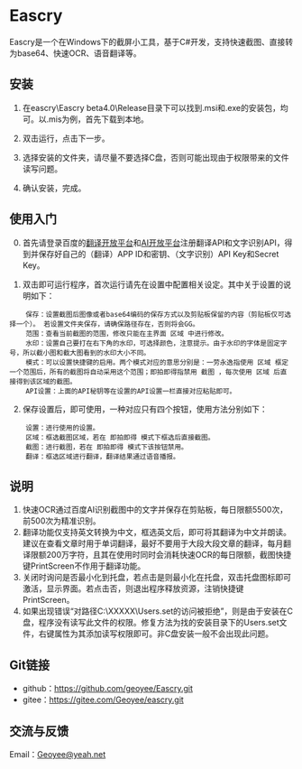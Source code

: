 # Eascry

Eascry是一个在Windows下的截屏小工具，基于C#开发，支持快速截图、直接转为base64、快速OCR、语音翻译等。

## 安装

1. 在eascry\Eascry beta4.0\Release目录下可以找到.msi和.exe的安装包，均可。以.mis为例，首先下载到本地。

2. 双击运行，点击下一步。

3. 选择安装的文件夹，请尽量不要选择C盘，否则可能出现由于权限带来的文件读写问题。
4. 确认安装，完成。

## 使用入门

0. 首先请登录百度的[翻译开放平台](https://api.fanyi.baidu.com/)和[AI开放平台](https://console.bce.baidu.com/?_=1620631907347&fromai=1#/aip/overview)注册翻译API和文字识别API，得到并保存好自己的（翻译）APP ID和密钥、（文字识别）API Key和Secret Key。

1. 双击即可运行程序，首次运行请先在设置中配置相关设定。其中关于设置的说明如下：

```
    保存：设置截图后图像或者base64编码的保存方式以及剪贴板保留的内容（剪贴板仅可选择一个）。	若设置文件夹保存，请确保路径存在，否则将会GG。
    范围：查看当前截图的范围，修改只能在主界面 区域 中进行修改。
    水印：设置自己要打在右下角的水印，可选择颜色，注意提示。由于水印的字体是固定字号，所以截小图和截大图看到的水印大小不同。
    模式：可以设置快捷键的启用。两个模式对应的意思分别是：一劳永逸指使用 区域 框定一个范围后，所有的截图将自动采用这个范围；即拍即得指禁用 截图 ，每次使用 区域 后直接得到该区域的截图。
    API设置：上面的API秘钥等在设置的API设置一栏直接对应粘贴即可。
```

2. 保存设置后，即可使用，一种对应只有四个按钮，使用方法分别如下：

```
    设置：进行使用的设置。
    区域：框选截图区域，若在 即拍即得 模式下框选后直接截图。
    截图：进行截图，若在 即拍即得 模式下该按钮禁用。
    翻译：框选区域进行翻译，翻译结果通过语音播报。
```

## 说明

1. 快速OCR通过百度AI识别截图中的文字并保存在剪贴板，每日限额5500次，前500次为精准识别。
2. 翻译功能仅支持英文转换为中文，框选英文后，即可将其翻译为中文并朗读。建议在查看文章时用于单词翻译，最好不要用于大段大段文章的翻译，每月翻译限额200万字符，且其在使用时同时会消耗快速OCR的每日限额，截图快捷键PrintScreen不作用于翻译功能。
3. 关闭时询问是否最小化到托盘，若点击是则最小化在托盘，双击托盘图标即可激活，显示界面。若点击否，则退出程序释放资源，注销快捷键PrintScreen。
4. 如果出现错误“对路径C:\XXXXX\Users.set的访问被拒绝”，则是由于安装在C盘，程序没有读写此文件的权限。修复方法为找的安装目录下的Users.set文件，右键属性为其添加读写权限即可。非C盘安装一般不会出现此问题。

##  Git链接

- github：https://github.com/geoyee/Eascry.git
- gitee：https://gitee.com/Geoyee/eascry.git

## 交流与反馈

Email：[Geoyee@yeah.net](mailto:Geoyee@yeah.net)